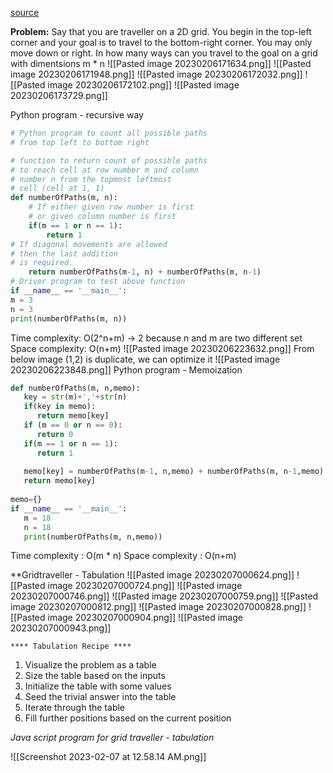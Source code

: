 [source](https://www.youtube.com/watch?v=oBt53YbR9Kk)

**Problem:**
Say that you are traveller on a 2D grid. You begin in the top-left corner and your goal is to travel to the bottom-right corner. You may only move down or right.
In  how many ways can you travel to the goal on a grid with dimentsions m * n
![[Pasted image 20230206171634.png]]
![[Pasted image 20230206171948.png]] ![[Pasted image 20230206172032.png]]
![[Pasted image 20230206172102.png]]
![[Pasted image 20230206173729.png]]

Python program - recursive way
```python
# Python program to count all possible paths
# from top left to bottom right

# function to return count of possible paths
# to reach cell at row number m and column
# number n from the topmost leftmost
# cell (cell at 1, 1)
def numberOfPaths(m, n):
	# If either given row number is first
	# or given column number is first
	if(m == 1 or n == 1):
		return 1
# If diagonal movements are allowed
# then the last addition
# is required.
	return numberOfPaths(m-1, n) + numberOfPaths(m, n-1)
# Driver program to test above function
if __name__ == '__main__':
m = 3
n = 3
print(numberOfPaths(m, n))
```
Time complexity: O(2^n+m) -> 2 because n and m are two different set
Space complexity: O(n+m)
![[Pasted image 20230206223632.png]]
From below image (1,2) is duplicate, we can optimize it
![[Pasted image 20230206223848.png]]
Python program - Memoization
```python  
def numberOfPaths(m, n,memo):  
   key = str(m)+','+str(n)  
   if(key in memo):  
      return memo[key]  
   if (m == 0 or n == 0):  
      return 0  
   if(m == 1 or n == 1):  
      return 1  
  
   memo[key] = numberOfPaths(m-1, n,memo) + numberOfPaths(m, n-1,memo)  
   return memo[key]  
  
memo={}  
if __name__ == '__main__':  
   m = 18  
   n = 18  
   print(numberOfPaths(m, n,memo))
```

Time complexity : O(m * n)
Space complexity : O(n+m)

**Gridtraveller - Tabulation
![[Pasted image 20230207000624.png]]
![[Pasted image 20230207000724.png]] ![[Pasted image 20230207000746.png]]
![[Pasted image 20230207000759.png]]  ![[Pasted image 20230207000812.png]]
![[Pasted image 20230207000828.png]]  ![[Pasted image 20230207000904.png]]
![[Pasted image 20230207000943.png]]

`**** Tabulation Recipe ****`

1. Visualize the problem as a table
2. Size the table based on the inputs
3. Initialize the table with some values
4. Seed the trivial answer into the table
5. Iterate through the table
6. Fill further positions based on the current position

*Java script program for grid traveller - tabulation*

![[Screenshot 2023-02-07 at 12.58.14 AM.png]]

